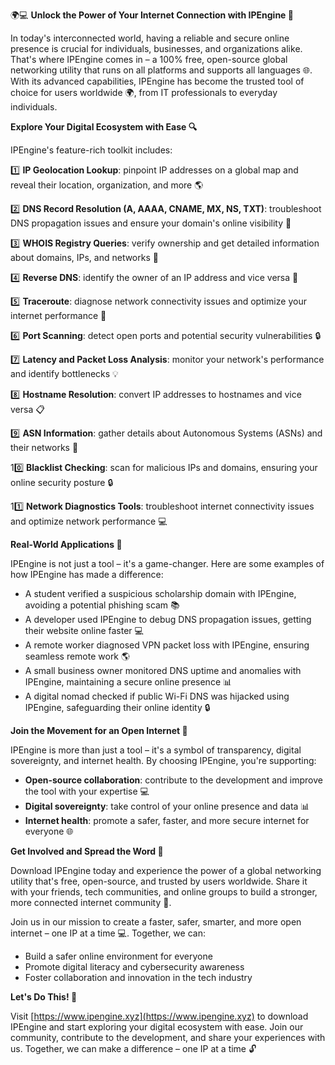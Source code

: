 🌍💻 **Unlock the Power of Your Internet Connection with IPEngine 🚀**

In today's interconnected world, having a reliable and secure online presence is crucial for individuals, businesses, and organizations alike. That's where IPEngine comes in – a 100% free, open-source global networking utility that runs on all platforms and supports all languages 🌐. With its advanced capabilities, IPEngine has become the trusted tool of choice for users worldwide 🌍, from IT professionals to everyday individuals.

**Explore Your Digital Ecosystem with Ease 🔍**

IPEngine's feature-rich toolkit includes:

1️⃣ **IP Geolocation Lookup**: pinpoint IP addresses on a global map and reveal their location, organization, and more 🌎

2️⃣ **DNS Record Resolution (A, AAAA, CNAME, MX, NS, TXT)**: troubleshoot DNS propagation issues and ensure your domain's online visibility 📡

3️⃣ **WHOIS Registry Queries**: verify ownership and get detailed information about domains, IPs, and networks 🔑

4️⃣ **Reverse DNS**: identify the owner of an IP address and vice versa 👥

5️⃣ **Traceroute**: diagnose network connectivity issues and optimize your internet performance 🚀

6️⃣ **Port Scanning**: detect open ports and potential security vulnerabilities 🔒

7️⃣ **Latency and Packet Loss Analysis**: monitor your network's performance and identify bottlenecks 💡

8️⃣ **Hostname Resolution**: convert IP addresses to hostnames and vice versa 📋

9️⃣ **ASN Information**: gather details about Autonomous Systems (ASNs) and their networks 🔌

10️⃣ **Blacklist Checking**: scan for malicious IPs and domains, ensuring your online security posture 🔒

11️⃣ **Network Diagnostics Tools**: troubleshoot internet connectivity issues and optimize network performance 💻

**Real-World Applications 🤝**

IPEngine is not just a tool – it's a game-changer. Here are some examples of how IPEngine has made a difference:

* A student verified a suspicious scholarship domain with IPEngine, avoiding a potential phishing scam 📚
* A developer used IPEngine to debug DNS propagation issues, getting their website online faster 💻
* A remote worker diagnosed VPN packet loss with IPEngine, ensuring seamless remote work 🌎
* A small business owner monitored DNS uptime and anomalies with IPEngine, maintaining a secure online presence 📊
* A digital nomad checked if public Wi-Fi DNS was hijacked using IPEngine, safeguarding their online identity 🔒

**Join the Movement for an Open Internet 🌟**

IPEngine is more than just a tool – it's a symbol of transparency, digital sovereignty, and internet health. By choosing IPEngine, you're supporting:

* **Open-source collaboration**: contribute to the development and improve the tool with your expertise 💻
* **Digital sovereignty**: take control of your online presence and data 📊
* **Internet health**: promote a safer, faster, and more secure internet for everyone 🌐

**Get Involved and Spread the Word 🤝**

Download IPEngine today and experience the power of a global networking utility that's free, open-source, and trusted by users worldwide. Share it with your friends, tech communities, and online groups to build a stronger, more connected internet community 🚀.

Join us in our mission to create a faster, safer, smarter, and more open internet – one IP at a time 💻. Together, we can:

* Build a safer online environment for everyone
* Promote digital literacy and cybersecurity awareness
* Foster collaboration and innovation in the tech industry

**Let's Do This! 🌟**

Visit [https://www.ipengine.xyz](https://www.ipengine.xyz) to download IPEngine and start exploring your digital ecosystem with ease. Join our community, contribute to the development, and share your experiences with us. Together, we can make a difference – one IP at a time 🔓